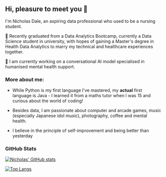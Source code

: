 ## Hi, pleasure to meet you 👋

I'm Nicholas Dale, an aspiring data professional who used to be a nursing student. 

🌱 Recently graduated from a Data Analytics Bootcamp, currently a Data Science student in university, with hopes of gaining a Master's degree in Health Data Analytics to marry my technical and healthcare experiences together. 

🔭 I am currently working on a conversational AI model specialised in humanised mental health support.

### More about me: 

- While Python is my first language I've mastered, my **actual** first language is Java - I learned it from a maths tutor when I was 15 and curious about the world of coding!

- Besides data, I am passionate about computer and arcade games, music (especially Japanese idol music), photography, coffee and mental health.

- I believe in the principle of self-improvement and being better than yesterday

### GitHub Stats

[![Nicholas' GitHub stats](https://github-readme-stats.vercel.app/api?username=falconpunch082&hide_rank=True)](https://github.com/anuraghazra/github-readme-stats)

[![Top Langs](https://github-readme-stats.vercel.app/api/top-langs/?username=falconpunch082)](https://github.com/anuraghazra/github-readme-stats)
